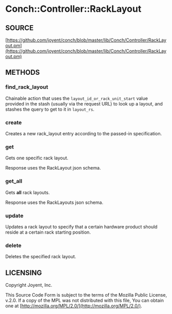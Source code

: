 # Conch::Controller::RackLayout

## SOURCE

[https://github.com/joyent/conch/blob/master/lib/Conch/Controller/RackLayout.pm](https://github.com/joyent/conch/blob/master/lib/Conch/Controller/RackLayout.pm)

## METHODS

### find\_rack\_layout

Chainable action that uses the `layout_id_or_rack_unit_start` value provided in the stash
(usually via the request URL) to look up a layout, and stashes the query to get to it in
`layout_rs`.

### create

Creates a new rack\_layout entry according to the passed-in specification.

### get

Gets one specific rack layout.

Response uses the RackLayout json schema.

### get\_all

Gets **all** rack layouts.

Response uses the RackLayouts json schema.

### update

Updates a rack layout to specify that a certain hardware product should reside at a certain
rack starting position.

### delete

Deletes the specified rack layout.

## LICENSING

Copyright Joyent, Inc.

This Source Code Form is subject to the terms of the Mozilla Public License,
v.2.0. If a copy of the MPL was not distributed with this file, You can obtain
one at [http://mozilla.org/MPL/2.0/](http://mozilla.org/MPL/2.0/).
